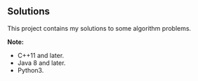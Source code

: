 ## Solutions
This project contains my solutions to some algorithm problems.

**Note:**
* C++11 and later.
* Java 8 and later.
* Python3.
